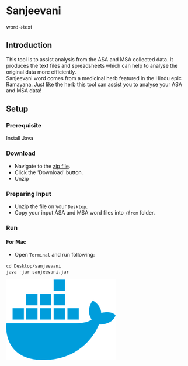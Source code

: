 # Sanjeevani
word->text

## Introduction
This tool is to assist analysis from the ASA and MSA collected data. It produces the text files and spreadsheets which can help to analyse the original data more efficiently.<br/>
Sanjeevani word comes from a medicinal herb featured in the Hindu epic Ramayana. Just like the herb this tool can assist you to analyse your ASA and MSA data!

## Setup
### Prerequisite
Install Java

### Download
- Navigate to the [zip file](files/sanjeevani.zip).
- Click the 'Download' button.
- Unzip

### Preparing Input
- Unzip the file on your `Desktop`.
- Copy your input ASA and MSA word files into `/from` folder.

### Run
#### For Mac
- Open `Terminal` and run following:
```
cd Desktop/sanjeevani
java -jar sanjeevani.jar
```


![Docker](images/docker.png)
